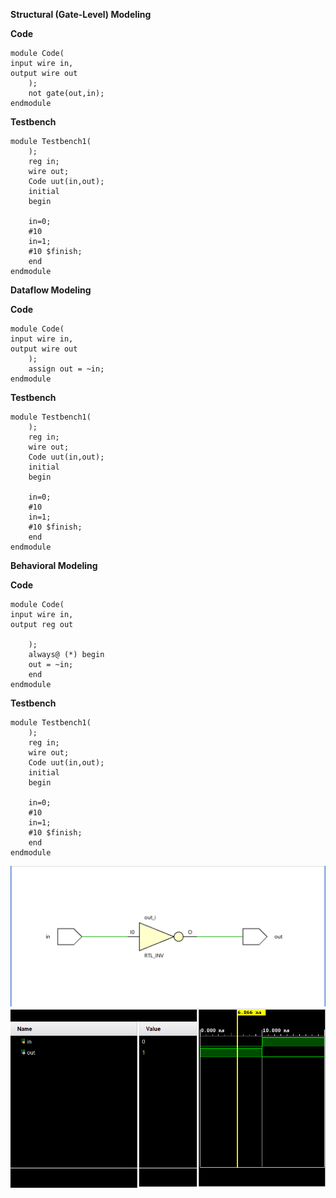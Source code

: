 **Structural (Gate-Level) Modeling**

**Code** 
```
module Code(
input wire in,
output wire out
    );
    not gate(out,in);
endmodule
```

**Testbench**
```
module Testbench1(
    );
    reg in;
    wire out;
    Code uut(in,out); 
    initial 
    begin 
    
    in=0;
    #10 
    in=1;
    #10 $finish;
    end
endmodule
```

**Dataflow Modeling**

**Code**
```
module Code(
input wire in,
output wire out
    );
    assign out = ~in;
endmodule
```
**Testbench**
```
module Testbench1(
    );
    reg in;
    wire out;
    Code uut(in,out);
    initial 
    begin 
    
    in=0;
    #10 
    in=1;
    #10 $finish;
    end
endmodule
```
**Behavioral Modeling**

**Code**
```
module Code(
input wire in,
output reg out

    );
    always@ (*) begin
    out = ~in;
    end
endmodule
```
**Testbench**
```
module Testbench1(
    );
    reg in;
    wire out;
    Code uut(in,out);
    initial 
    begin 
    
    in=0;
    #10 
    in=1;
    #10 $finish;
    end
endmodule
```
![Schematic](Notsche.png)
![Testbench](NotgateG.png)
